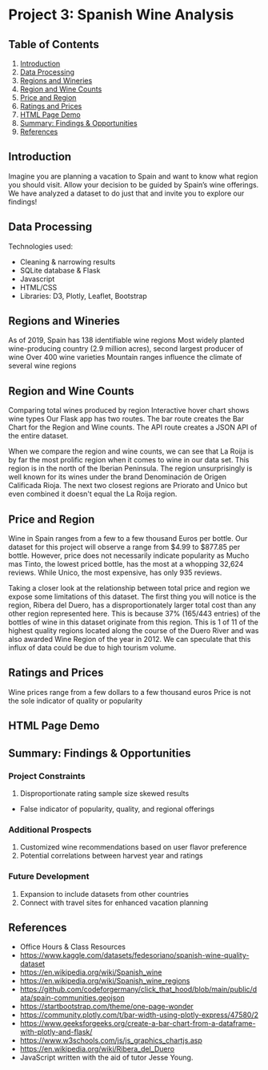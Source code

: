 # Project 3: Spanish Wine Analysis

## Table of Contents

1. [Introduction](#introduction)
2. [Data Processing](#data-processing)
3. [Regions and Wineries](#regions-and-wineries)
4. [Region and Wine Counts](#region-and-wine-counts)
5. [Price and Region](#price-and-region)
6. [Ratings and Prices](#ratings-and-prices)
7. [HTML Page Demo](#html-page-demo)
8. [Summary: Findings & Opportunities](#summary-findings-&-opportunities)
9. [References](#references)


## Introduction
Imagine you are planning a vacation to Spain and want to know what region you should visit. 
Allow your decision to be guided by Spain’s wine offerings.
We have analyzed a dataset to do just that and invite you to explore our findings!


## Data Processing
Technologies used:
- Cleaning & narrowing results
- SQLite database & Flask
- Javascript
- HTML/CSS
- Libraries: D3, Plotly, Leaflet, Bootstrap


## Regions and Wineries
As of 2019, Spain has 138 identifiable wine regions
Most widely planted wine-producing country (2.9 million acres), second largest producer of wine
Over 400 wine varieties
Mountain ranges influence the climate of several wine regions


## Region and Wine Counts
Comparing total wines produced by region
Interactive hover chart shows wine types
Our Flask app has two routes. The bar route creates the Bar Chart for the Region and Wine counts.
The API route creates a JSON API of the entire dataset.

When we compare the region and wine counts, we can see that La Roija is by far the most prolific region when it comes to wine in our data set.  This region is in the north of the Iberian Peninsula. The region unsurprisingly is well known for its wines under the brand Denominación de Origen Calificada Rioja.  The next two closest regions are Priorato and Unico but even combined it doesn't equal the La Roija region.

## Price and Region
Wine in Spain ranges from a few to a few thousand Euros per bottle. Our dataset for this project will observe a range from $4.99 to $877.85 per bottle. However, price does not necessarily indicate popularity as Mucho mas Tinto, the lowest priced bottle, has the most at a whopping 32,624 reviews. While Unico, the most expensive, has only 935 reviews. 

Taking a closer look at the relationship between total price and region we expose some limitations of this dataset. The first thing you will notice is the region, Ribera del Duero, has a disproportionately larger total cost than any other region represented here. This is because 37% (165/443 entries) of the bottles of wine in this dataset originate from this region. This is 1 of 11 of the highest quality regions located along the course of the Duero River and was also awarded Wine Region of the year in 2012. We can speculate that this influx of data could be due to high tourism volume. 


## Ratings and Prices
Wine prices range from a few dollars to a few thousand euros
Price is not the sole indicator of quality or popularity


## HTML Page Demo


## Summary: Findings & Opportunities 

### Project Constraints
1. Disproportionate rating sample size skewed results
- False indicator of popularity, quality, and regional offerings

### Additional Prospects
1. Customized wine recommendations based on user flavor preference
2. Potential correlations between harvest year and ratings

### Future Development
1. Expansion to include datasets from other countries
2. Connect with travel sites for enhanced vacation planning


## References
- Office Hours & Class Resources
- https://www.kaggle.com/datasets/fedesoriano/spanish-wine-quality-dataset   
- https://en.wikipedia.org/wiki/Spanish_wine
- https://en.wikipedia.org/wiki/Spanish_wine_regions
- https://github.com/codeforgermany/click_that_hood/blob/main/public/data/spain-communities.geojson
- https://startbootstrap.com/theme/one-page-wonder 
- https://community.plotly.com/t/bar-width-using-plotly-express/47580/2
- https://www.geeksforgeeks.org/create-a-bar-chart-from-a-dataframe-with-plotly-and-flask/
- https://www.w3schools.com/js/js_graphics_chartjs.asp
- https://en.wikipedia.org/wiki/Ribera_del_Duero
- JavaScript written with the aid of tutor Jesse Young.


